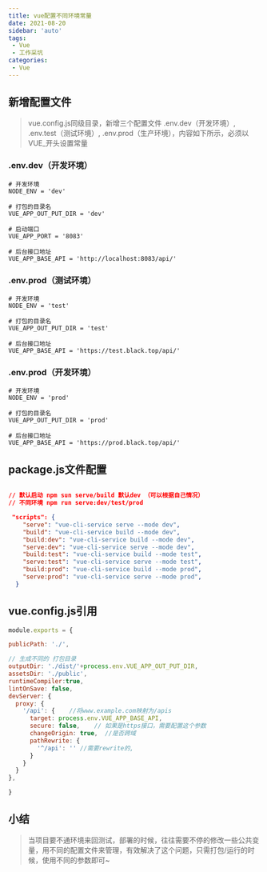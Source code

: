 ```yaml
---
title: vue配置不同环境常量
date: 2021-08-20
sidebar: 'auto'
tags:
 - Vue
 - 工作采坑
categories: 
 - Vue
---
```



## 新增配置文件

> vue.config.js同级目录，新增三个配置文件
 .env.dev（开发环境）, .env.test（测试环境）, .env.prod（生产环境），内容如下所示，必须以VUE_开头设置常量

### .env.dev（开发环境）

```env
# 开发环境
NODE_ENV = 'dev'

# 打包的目录名
VUE_APP_OUT_PUT_DIR = 'dev'

# 启动端口
VUE_APP_PORT = '8083'

# 后台接口地址
VUE_APP_BASE_API = 'http://localhost:8083/api/'
```

### .env.prod（测试环境）

```env
# 开发环境
NODE_ENV = 'test'

# 打包的目录名
VUE_APP_OUT_PUT_DIR = 'test'

# 后台接口地址
VUE_APP_BASE_API = 'https://test.black.top/api/'
```

### .env.prod（开发环境）

```env
# 开发环境
NODE_ENV = 'prod'

# 打包的目录名
VUE_APP_OUT_PUT_DIR = 'prod'

# 后台接口地址
VUE_APP_BASE_API = 'https://prod.black.top/api/'
```

## package.js文件配置


```json

// 默认启动 npm sun serve/build 默认dev （可以根据自己情况） 
// 不同环境 npm run serve:dev/test/prod  

 "scripts": {
    "serve": "vue-cli-service serve --mode dev",
    "build": "vue-cli-service build --mode dev",
    "build:dev": "vue-cli-service build --mode dev",
    "serve:dev": "vue-cli-service serve --mode dev",
    "build:test": "vue-cli-service build --mode test",
    "serve:test": "vue-cli-service serve --mode test",
    "build:prod": "vue-cli-service build --mode prod",
    "serve:prod": "vue-cli-service serve --mode prod",
  }

```

## vue.config.js引用

```js
module.exports = {

publicPath: './',

// 生成不同的 打包目录
outputDir: './dist/'+process.env.VUE_APP_OUT_PUT_DIR,
assetsDir: './public',
runtimeCompiler:true,
lintOnSave: false,  
devServer: {
  proxy: {
    '/api': {    //将www.example.com映射为/apis
      target: process.env.VUE_APP_BASE_API,
      secure: false,    // 如果是https接口，需要配置这个参数
      changeOrigin: true,  //是否跨域
      pathRewrite: {
        '^/api': '' //需要rewrite的,
      }
    }
  }
},

}


```
## 小结

> 当项目要不通环境来回测试，部署的时候，往往需要不停的修改一些公共变量，用不同的配置文件来管理，有效解决了这个问题，只需打包/运行的时候，使用不同的参数即可~
 

